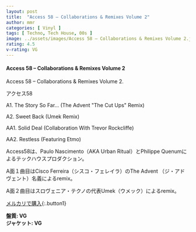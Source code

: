 ```yaml
---
layout: post
title:  "Access 58 – Collaborations & Remixes Volume 2"
author: mmr
categories: [ Vinyl ]
tags: [ Techno, Tech House, 00s ]
image: ../assets/images/Access 58 – Collaborations & Remixes Volume 2.jpg
rating: 4.5
v-rating: VG
---
```


#### Access 58 – Collaborations & Remixes Volume 2

Access 58 – Collaborations & Remixes Volume 2.

アクセス58

A1. The Story So Far... (The Advent "The Cut Ups" Remix)

A2. Sweet Back (Umek Remix)

AA1. Solid Deal (Collaboration With Trevor Rockcliffe)

AA2. Restless (Featuring Etmo)

Access58は、Paulo Nascimento（AKA Urban Ritual）とPhilippe Quenumによるテックハウスプロダクション。

A面１曲目はCisco Ferreira（シスコ・フェレイラ）のThe Advent （ジ・アドヴェント）名義によるremix。

A面２曲目はスロヴェニア・テクノの代表Umek（ウメック）によるremix。

[メルカリで購入](https://jp.mercari.com/item/m89059917982?afid=6142608987){:.button1}

<div class="mt-4 mb-4 d-flex align-items-center">
<strong class="mr-1">盤質: VG</strong>
</div>
<div class="mt-4 mb-4 d-flex align-items-center">
<strong class="mr-1">ジャケット: VG</strong>
</div>
